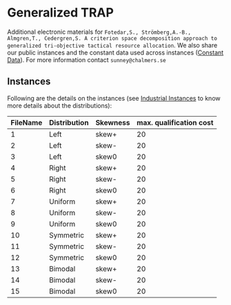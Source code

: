 # Generalized TRAP
Additional electronic materials for `Fotedar,S., Strömberg,A.-B., Almgren,T., Cedergren,S. A criterion space decomposition approach to generalized tri-objective tactical resource allocation`. We also share our public instances and the constant data used across instances ([Constant Data](https://github.com/SunneyF/GTRAP/blob/main/constant_data.csv)). For more information contact `sunney@chalmers.se`

## Instances
Following are the details on the instances (see [Industrial Instances](https://github.com/SunneyF/GTRAP/blob/main/Industrial_Instances.pdf) to know more details about the distributions):

| FileName | Distribution| Skewness | max. qualification cost |
| ------ | ------ | ------ | ------ |
| 1 | Left | skew+ | 20 |
| 2 | Left | skew- | 20 |
| 3 | Left | skew0 | 20 |
| 4 | Right | skew+ | 20 |
| 5 | Right | skew-| 20 |
| 6 | Right | skew0| 20 |
| 7 | Uniform | skew+| 20 |
| 8 | Uniform | skew-| 20 |
| 9 | Uniform | skew0| 20 |
| 10 | Symmetric | skew+ | 20 |
| 11 | Symmetric| skew-| 20 |
| 12 | Symmetric | skew0| 20 |
| 13 | Bimodal | skew+ | 20 |
| 14 | Bimodal | skew-| 20 |
| 15 | Bimodal | skew0| 20 |
#
